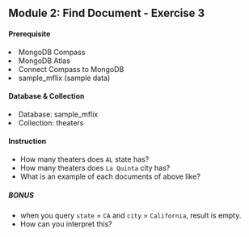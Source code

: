<h2>Module 2: Find Document - Exercise 3</h2>

<h4>Prerequisite</h4>
<li>MongoDB Compass</li>
<li>MongoDB Atlas</li>
<li>Connect Compass to MongoDB</li>
<li>sample_mflix (sample data)</li>

<h4>Database & Collection</h4>
<li>Database: sample_mflix</li>
<li>Collection: theaters</li>

<h4>Instruction</h4>

- How many theaters does `AL` state has?
- How many theaters does `La Quinta` city has?
- What is an example of each documents of above like?

<h5>BONUS</h5>

- when you query `state` = `CA` and `city` = `California`, result is empty.
- How can you interpret this?
